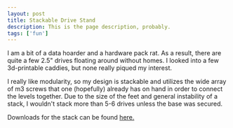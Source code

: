```yaml
---
layout: post
title: Stackable Drive Stand
description: This is the page description, probably. 
tags: ['fun']
---
```


I am a bit of a data hoarder and a hardware pack rat. As a result, there are quite a few 2.5" drives floating around without homes. I looked into a few 3d-printable caddies, but none really piqued my interest.

I really like modularity, so my design is stackable and utilizes the wide array of m3 screws that one (hopefully) already has on hand in order to connect the levels together. Due to the size of the feet and general instability of a stack, I wouldn't stack more than 5-6 drives unless the base was secured.

Downloads for the stack can be found [here.](https://www.thingiverse.com/thing:7135492)